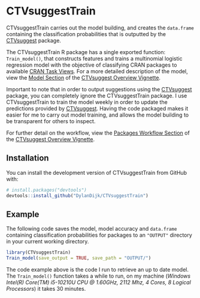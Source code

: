 
<!-- README.md is generated from README.Rmd. Please edit that file -->

# CTVsuggestTrain

<!-- badges: start -->
<!-- badges: end -->

CTVsuggestTrain carries out the model building, and creates the
`data.frame` containing the classification probabilities that is
outputted by the
[CTVsuggest](https://dylandijk.github.io/CTVsuggest/index.html) package.

The CTVsuggestTrain R package has a single exported function:
`Train_model()`, that constructs features and trains a multinomial
logistic regression model with the objective of classifying CRAN
packages to available [CRAN Task
Views](https://github.com/cran-task-views/ctv#available-task-views). For
a more detailed description of the model, view the [Model
Section](https://dylandijk.github.io/CTVsuggest/articles/CTVsuggest-Overview.html#the-model)
of the [CTVsuggest Overview
Vignette](https://dylandijk.github.io/CTVsuggest/articles/CTVsuggest-Overview.html).

Important to note that in order to output suggestions using the
[CTVsuggest](https://dylandijk.github.io/CTVsuggest/index.html) package,
you can completely ignore the CTVsuggestTrain package. I use
CTVsuggestTrain to train the model weekly in order to update the
predictions provided by
[CTVsuggest](https://dylandijk.github.io/CTVsuggest/index.html). Having
the code packaged makes it easier for me to carry out model training,
and allows the model building to be transparent for others to inspect.

For further detail on the workflow, view the [Packages Workflow
Section](https://dylandijk.github.io/CTVsuggest/articles/CTVsuggest-Overview.html#the-package-workflow)
of the [CTVsuggest Overview
Vignette](https://dylandijk.github.io/CTVsuggest/articles/CTVsuggest-Overview.html).

## Installation

You can install the development version of CTVsuggestTrain from GitHub
with:

``` r
# install.packages("devtools")
devtools::install_github("DylanDijk/CTVsuggestTrain")
```

## Example

The following code saves the model, model accuracy and `data.frame`
containing classification probabilities for packages to an `"OUTPUT"`
directory in your current working directory.

``` r
library(CTVsuggestTrain)
Train_model(save_output = TRUE, save_path = "OUTPUT/")
```

The code example above is the code I run to retrieve an up to date
model. The `Train_model()` function takes a while to run, on my machine
(*Windows Intel(R) Core(TM) i5-10210U CPU @ 1.60GHz, 2112 Mhz, 4 Cores,
8 Logical Processors*) it takes 30 minutes.
